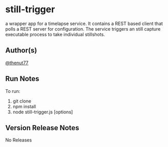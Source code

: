 still-trigger
==============================================================================
a wrapper app for a timelapse service. It contains a REST based client that 
polls a REST server for configuration.  The service triggers an still capture
executable process to take individual stillshots.


Author(s)
-------------------------------------------------------------------------------
[@thenut77](http://twitter.com/)


Run Notes
-------------------------------------------------------------------------------
To run:
1) git clone
2) npm install
3) node still-trigger.js [options]


Version Release Notes
-------------------------------------------------------------------------------
No Releases
